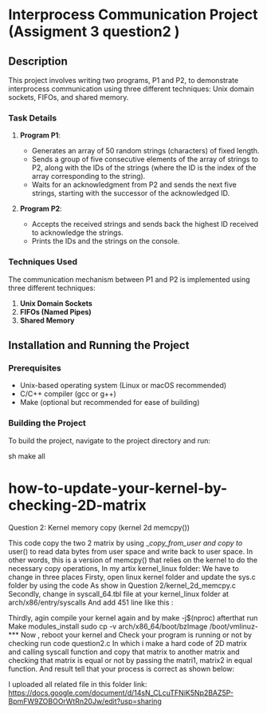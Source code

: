 # Interprocess Communication Project (Assigment 3 question2 )

## Description

This project involves writing two programs, P1 and P2, to demonstrate interprocess communication using three different techniques: Unix domain sockets, FIFOs, and shared memory.

### Task Details

1. **Program P1**:
   - Generates an array of 50 random strings (characters) of fixed length.
   - Sends a group of five consecutive elements of the array of strings to P2, along with the IDs of the strings (where the ID is the index of the array corresponding to the string).
   - Waits for an acknowledgment from P2 and sends the next five strings, starting with the successor of the acknowledged ID.

2. **Program P2**:
   - Accepts the received strings and sends back the highest ID received to acknowledge the strings.
   - Prints the IDs and the strings on the console.

### Techniques Used

The communication mechanism between P1 and P2 is implemented using three different techniques:
1. **Unix Domain Sockets**
2. **FIFOs (Named Pipes)**
3. **Shared Memory**

## Installation and Running the Project

### Prerequisites

- Unix-based operating system (Linux or macOS recommended)
- C/C++ compiler (gcc or g++)
- Make (optional but recommended for ease of building)

### Building the Project

To build the project, navigate to the project directory and run:

sh
make all
# how-to-update-your-kernel-by-checking-2D-matrix



Question 2:
Kernel memory copy (kernel 2d memcpy())

This code copy the two 2 matrix by using __copy_from_user  and copy to_ user() to read data bytes from user space and write back to user space.
 In other words, this is a version of memcpy() that relies on the kernel to do the necessary copy operations,
In my artix kernel_linux folder:
We have to change in three places 
Firsty, open linux kernel folder and update the sys.c folder by using the code
As show in Question 2/kernel_2d_memcpy.c 
Secondly, change in syscall_64.tbl file at  your kernel_linux folder at 
arch/x86/entry/syscalls
And add 451 line like this :




Thirdly, agin compile your kernel again and by  make -j$(nproc)   afterthat run 
Make modules_install
sudo cp -v arch/x86_64/boot/bzImage /boot/vmlinuz-***
Now , reboot your kernel and
Check your program is running or not by checking run code question2.c
In which i make a hard code of 2D matrix and calling syscall function and copy that matrix to another matrix and checking that matrix is equal or not by passing the matri1, matrix2 in equal function.
And result tell that your process is correct as shown below:

 I uploaded all related file in this folder
  link: https://docs.google.com/document/d/14sN_CLcuTFNiK5Np2BAZ5P-BpmFW9ZOBOOrWtRn20Jw/edit?usp=sharing

